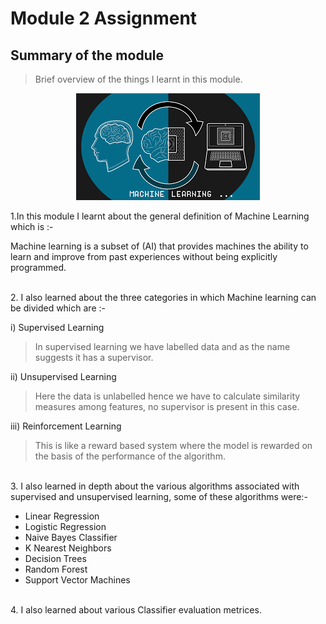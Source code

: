 # Module 2 Assignment

## Summary of the module
> Brief overview of the things I learnt in this module.

<p align = "center">
	<img src="ml.PNG" alt="ML">
</p>

1.In this module I learnt about the general definition of Machine Learning which is :- 

Machine learning is a subset of (AI) that provides machines the ability to learn and improve from past experiences without being explicitly programmed.

<br>
2. I also learned about the three categories in which Machine learning can be divided which are :-

i) Supervised Learning
> In supervised learning we have labelled data and as the name suggests it has a supervisor. 

ii) Unsupervised Learning
> Here the data is unlabelled hence we have to calculate similarity measures among features, no supervisor is present in this case.

iii) Reinforcement Learning
> This is like a reward based system where the model is rewarded on the basis of the performance of the algorithm.

<br>
3. I also learned in depth about the various algorithms associated with supervised and unsupervised learning, some of these algorithms were:-

- Linear Regression
- Logistic Regression
- Naive Bayes Classifier
- K Nearest Neighbors
- Decision Trees
- Random Forest 
- Support Vector Machines

<br>
4. I also learned about various Classifier evaluation metrices.

##
 
